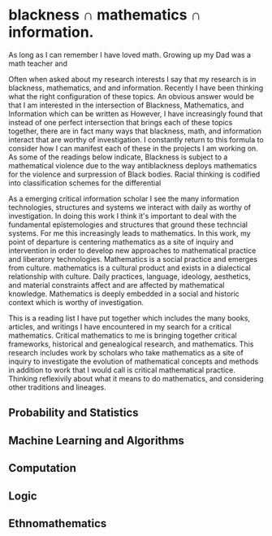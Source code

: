 
# $\text{blackness} \cap \text{mathematics} \cap \text{information}$.

As long as I can remember I have loved math. Growing up my Dad was a math teacher and 

Often when asked about my research interests I say that my research is in blackness, mathematics, and and information. Recently I have been thinking what the right configuration of these topics. An obvious answer would be that I am interested in the intersection of Blackness, Mathematics, and Information which can be written as  However, I have increasingly found that instead of one perfect intersection that brings each of these topics together, there are in fact many ways that blackness, math, and information interact that are worthy of investigation. I constantly return to this formula to consider how I can manifest each of these in the projects I am working on. As some of the readings below indicate, Blackness is subject to a mathematical violence due to the way antiblackness deploys mathematics for the violence and surpression of Black bodies. Racial thinking is codified into classification schemes for the differential 




As a emerging critical information scholar I see the many information technologies, structures and systems we interact with daily as worthy of investigation. In doing this work I think it's important to deal with the fundamental epistemologies and structures that ground these techncial systems. For me this increasingly leads to mathematics. In this work, my point of departure is centering mathematics as a site of inquiry and intervention in order to develop new approaches to mathematical practice and liberatory technologies. Mathematics is a social practice and emerges from culture. mathematics is a cultural product and exists in a dialectical relationship with culture. Daily practices, language, ideology, aesthetics, and material constraints affect and are affected by mathematical knowledge. Mathematics is deeply embedded in a social and historic context which is worthy of investigation.




This is a reading list I have put together which includes the many books, articles, and writings I have encountered in my search for a critical mathematics. Critical mathematics to me is bringing together critical frameworks, historical and genealogical research, and mathematics. This research includes work by scholars who take mathematics as a site of inquiry to investigate the evolution of mathematical concepts and methods in addition to work that I would call is critical mathematical practice. Thinking reflexivily about what it means to do mathematics, and considering other traditions and lineages. 


## Probability and Statistics

## Machine Learning and Algorithms

## Computation

## Logic

## Ethnomathematics

